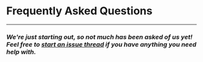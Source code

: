 # Frequently Asked Questions
--------
### _We're just starting out, so not much has been asked of us yet! Feel free to [start an issue thread](https://github.com/McNeeseACM/student-resources/issues/new) if you have anything you need help with._
